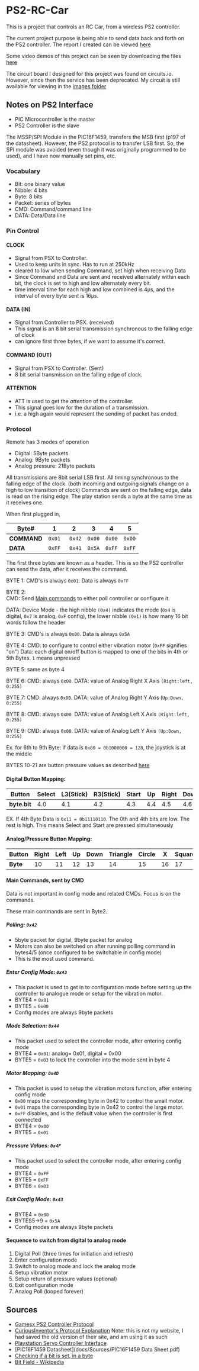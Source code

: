 ﻿# PS2-RC-Car
This is a project that controls an RC Car, from a wireless PS2 controller.

The current project purpose is being able to send data back and forth on the PS2 controller. The report I created can be viewed [here](https://github.com/AbhinavA10/PS2-RC-Car/blob/master/docs/PS2_Interface_Report.pdf)

Some video demos of this project can be seen by downloading the files [here](https://github.com/AbhinavA10/PS2-RC-Car/blob/master/images_other/Test_videos)

The circuit board I designed for this project was found on circuits.io. However, since then the service has been deprecated. My circuit is still available for viewing in the [images folder](https://github.com/AbhinavA10/PS2-RC-Car/blob/master/images_other/CircuitDesign_completed)

## Notes on PS2 Interface

- PIC Microcontroller is the master
- PS2 Controller is the slave

The MSSP/SPI Module in the PIC16F1459, transfers the MSB first (p197 of the datasheet). However, the PS2 protocol is to transfer LSB first. So, the SPI module was avoided (even though it was originally programmed to be used), and I have now  manually set pins, etc.

### Vocabulary
- Bit: one binary value
- Nibble: 4 bits
- Byte: 8 bits
- Packet: series of bytes
- CMD: Command/command line
- DATA: Data/Data line

### Pin Control
#### CLOCK
- Signal from PSX to Controller.
- Used to keep units in sync. Has to run at 250kHz
- cleared to low when sending Command, set high when receiving Data
- Since Command and Data are sent and received alternately within each bit, the clock is set to high and low alternately every bit.
- time interval time for each high and low combined is 4µs, and the interval of every byte sent is 16µs.

#### DATA (IN)
- Signal from Controller to PSX. (received)
- This signal is an 8 bit serial transmission synchronous to the falling edge of clock
- can ignore first three bytes, if we want to assume it's correct.

#### COMMAND (OUT)
- Signal from PSX to Controller. (Sent)
- 8 bit serial transmission on the falling edge of clock.

#### ATTENTION
- ATT is used to get the *attention* of the controller.
- This signal goes low for the duration of a transmission.
- i.e. a high again would represent the sending of packet has ended.

### Protocol  

Remote has 3 modes of operation
- Digital: 5Byte packets
- Analog: 9Byte packets
- Analog pressure: 21Byte packets

All transmissions are 8bit serial LSB first. All timing synchronous to the falling edge of the clock. (both incoming and outgoing signals change on a high to low transition of clock) Commands are sent on the falling edge, data is read on the rising edge. The play station sends a byte at the same time as it receives one.

When first plugged in,


| Byte#   | 1 | 2 | 3 | 4 | 5 |
| ------------- | ------------- | ------------- | ------------- |------------- |------------- |
| **COMMAND**  | `0x01` | ` 0x42`|`0x00` |`0x00` |`0x00` |
| **DATA**   |  `0xFF` | ` 0x41`|`0x5A` |`0xFF` |`0xFF` |

The first three bytes are known as a header. This is so the PS2 controller can send the data, after it receives the command.

BYTE 1: CMD's is always `0x01`. Data is always `0xFF`

BYTE 2:  
CMD:
Send [Main commands](https://github.com/AbhinavA10/PS2-RC-Car#main-commands-sent-by-cmd) to either poll controller or configure it.

DATA:
Device Mode - the high nibble `(0x4)` indicates the mode (`0x4` is digital, `0x7` is analog, `0xF` config), the lower nibble `(0x1)` is how many 16 bit words follow the header

BYTE 3: CMD's is always `0x00`. Data is always `0x5A`

BYTE 4:
CMD: to configure to control either vibration motor (`0xFF` signifies "on")
Data: each digital on/off button is mapped to one of the bits in 4th or 5th Bytes. `1` means unpressed

BYTE 5: same as byte 4

BYTE 6:
CMD: always `0x00`.
DATA: value of Analog Right X Axis `(Right:left, 0:255)`

BYTE 7:
CMD: always `0x00`.
DATA: value of Analog Right Y Axis (`Up:Down, 0:255)`

BYTE 8:
CMD: always `0x00`.
DATA: value of Analog Left X Axis `(Right:left, 0:255)`

BYTE 9:
CMD: always `0x00`.
DATA: value of Analog Left Y Axis `(Up:Down, 0:255)`

Ex. for 6th to 9th Byte: if data is `0x80 = 0b1000000 = 128`, the joystick is at the middle

BYTES 10-21 are button pressure values as described [here](https://github.com/AbhinavA10/PS2-RC-Car#analogpressure-button-mapping)

#### Digital Button Mapping:
| Button   | Select | L3(Stick) | R3(Stick) | Start | Up |Right |Down |Left |L2 |R2 |L1 |R1 |Triangle |Circle |X |Square |
| --- | --- | --- | --- | --- | --- | --- | --- | --- | --- | --- | --- | --- | --- | --- | --- | --- |
|**byte.bit**|	4.0	|4.1|	4.2|	4.3|	4.4	|4.5	|4.6	|4.7	|5.0|	5.1|	5.2|	5.3|	5.4|	5.5|	5.6|	5.7|


EX. If 4th Byte Data is `0x11 = 0b11110110`. The 0th and 4th bits are low. The rest is high. This means Select and Start are pressed simultaneously

#### Analog/Pressure Button Mapping:
| Button   | Right | Left| Up| Down| Triangle |Circle |X |Square |L1 |R1 |L2 |R2 |
| --- | --- | --- | --- | --- | --- | --- | --- | --- | --- | --- | --- | --- |
|**Byte**|	10	|11|	12|	13|	14	|15	|16	|17	|18|	19|	20|	21|

#### Main Commands, sent by CMD
Data is not important in config mode and related CMDs. Focus is on the commands.

These main commands are sent in Byte2.

##### Polling: `0x42`
- 5byte packet for digital, 9byte packet for analog
- Motors can also be switched on after running polling command in bytes4/5 (once configured to be switchable in config mode)
- This is the most used command.

##### Enter Config Mode: `0x43`
- This packet is used to get in to configuration mode before setting up the controller to analogue mode or setup for the vibration motor.
- BYTE4 = `0x01`
- BYTE5 = `0x00`
- Config modes are always 9byte packets

##### Mode Selection: `0x44`
- This packet used to select the controller mode, after entering config mode
- BYTE4 = `0x01`: analog= 0x01, digital = 0x00
- BYTE5 = `0x03` to lock the controller into the mode sent in byte 4

##### Motor Mapping: `0x4D`
- This packet is used to setup the vibration motors function, after entering config mode
- `0x00` maps the corresponding byte in 0x42 to control the small motor.
- `0x01` maps the corresponding byte in 0x42 to control the large motor.
- `0xFF` disables, and is the default value when the controller is first connected
- BYTE4 = `0x00`
- BYTE5 = `0x01`

##### Pressure Values: `0x4F`
- This packet used to select the controller mode, after entering config mode
- BYTE4 = `0xFF`
- BYTE5 = `0xFF`
- BYTE6 = `0x03`

##### Exit Config Mode: `0x43`
- BYTE4 = `0x00`
- BYTES5->9 = `0x5A`
- Config modes are always 9byte packets

#### Sequence to switch from digital to analog mode
1. Digital Poll (three times for initiation and refresh)
2. Enter configuration mode
3. Switch to analog mode and lock the analog mode
4. Setup vibration motor
5. Setup return of pressure values (optional)
6. Exit configuration mode
7. Analog Poll (looped forever)

## Sources

- [Gamesx PS2 Controller Protocol](https://www.gamesx.com/controldata/psxcont/psxcont.htm)
- [CuriousInventor's Protocol Explanation](http://htmlpreview.github.io/?https://github.com/AbhinavA10/PS2-RC-Car/blob/master/docs/Sources/Interfacing%20a%20PS2%20(PlayStation%202)%20Controller%20-%20CuriousInventor%20Tutorials.html) Note: this is not my website, I had saved the old version of their site, and am using it as such
- [Playstation Servo Controller Interface](Sources/playstation-servo-controller-interface.pdf)
- [PIC16F1459 Datasheet](docs/Sources/PIC16F1459 Data Sheet.pdf)
- [Checking if a bit is set, in a byte](https://www.gamedev.net/forums/topic/657315-checking-if-a-bit-is-set-in-a-byte/)
- [Bit Field - Wikipedia](https://en.wikipedia.org/wiki/Bit_field)
